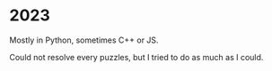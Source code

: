 # 2023

Mostly in Python, sometimes C++ or JS.

Could not resolve every puzzles, but I tried to do as much as I could.
